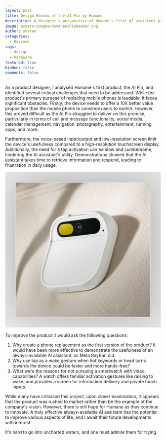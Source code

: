 ```yaml
---
layout: post
title: Design Review of the AI Pin by Humane
description: A designer's perspective of Humane's first AI assistant product, the AI Pin
image: assets/images/HumaneAIPinHeader.png
author: sharan
categories:
  - Reviews
tags:
  - design
  - hardware
featured: true
hidden: false
comments: false
---
```

As a product designer, I analysed Humane's first product, the AI Pin, and identified several critical challenges that need to be addressed. While the product's primary purpose of replacing mobile phones is laudable, it faces significant obstacles. Firstly, the device needs to offer a 10X better value proposition than the mobile phone to convince users to switch. However, this proved difficult as the AI Pin struggled to deliver on this promise, particularly in terms of call and message functionality, social media, calendar management, navigation, photography, entertainment, running apps, and more.

Furthermore, the voice-based input/output and low-resolution screen limit the device's usefulness compared to a high-resolution touchscreen display. Additionally, the need for a tap activation can be slow and cumbersome, hindering the AI assistant's utility. Demonstrations showed that the AI assistant takes time to retrieve information and respond, leading to frustration in daily usage.

<img src="../assets/images/HumaneAIPin.jpeg">

To improve the product, I would ask the following questions:

1. Why create a phone replacement as the first version of the product? It would have been more effective to demonstrate the usefulness of an always-available AI assistant, as Meta RayBan did.
2. Why use tap as a wake gesture when hot keywords or head turns towards the device could be faster and more hands-free?
3. What were the reasons for not pursuing a smartwatch with video capabilities? A watch offers familiar activation gestures like raising to wake, and provides a screen for information delivery and private touch inputs.

While many have criticised this project, upon closer examination, it appears that the product was rushed to market rather than be the example of the company's vision. However, there is still hope for Humane as they continue to innovate. A truly effective always-available AI assistant has the potential to improve various aspects of life, and I await their future developments with interest. 

It's hard to go into uncharted waters, and one must admire them for trying.

